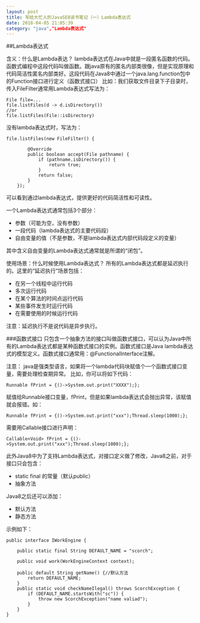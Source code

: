 ```yaml
---
layout: post
title: 写给大忙人的JavaSE8读书笔记（一）Lambda表达式
date: 2018-04-05 21:05:39
category: "java","Lambda表达式"
---
```


##Lambda表达式

含义：什么是Lambda表达？
lambda表达式在Java中就是一段匿名函数的代码。函数式编程中这段代码叫做函数。跟java原有的匿名内部类很像，但是实现原理和代码简洁性匿名内部类好。这段代码在Java8中通过一个java.lang.function包中的Function接口进行定义（函数式接口）
比如：我们获取文件目录下子目录时，传入FileFilter通常用Lambda表达式写法为：
     
	File file=...
	file.listFiles(d -> d.isDirectory())
    //or
    file.listFiles(File::isDirectory)
没有lambda表达式时，写法为：

    file.listFiles(new FileFilter() {

			@Override
			public boolean accept(File pathname) {
				if (pathname.isDirectory()) {
					return true;
				}
				return false;
			}
		});

可以看到通过lambda表达式，提供更好的代码简洁性和可读性。

一个Lambda表达式通常包括3个部分：

- 参数（可能为空，没有参数）
- 一段代码（lambda表达式的主要代码段）
- 自由变量的值（不是参数，不是lambda表达式内部代码段定义的变量）

其中含义自由变量的Lambda表达式通常就是所谓的“闭包”。

使用场景：什么时候使用Lambda表达式？
所有的Lambda表达式都是延迟执行的。这里的“延迟执行”场景包括：

- 在另一个线程中运行代码
- 多次运行代码
- 在某个算法的时间点运行代码
- 某些事件发生时运行代码
- 在需要使用的时候运行代码

注意：延迟执行不是说代码是异步执行。

###函数式接口
只包含一个抽象方法的接口叫做函数式接口，可以认为Java中所有的Lambda表达式都是某种函数式接口的实例。函数式接口是Java lambda表达式的模型定义。函数式接口通常用：@FunctionalInterface注解。

注意：
java是强类型语言，如果将一个lambda代码块赋值个一个函数式接口变量，需要处理检查期异常。
比如，你可以将如下代码：
    
	Runnable fPrint = {()->System.out.print("XXXX");};
赋值给Runnable接口变量，fPrint，但是如果lambda表达式会抛出异常，该赋值就会报错。如：

    Runnable fPrint = {()->System.out.print("xxx");Thread.sleep(1000);};
需要用Callable<Void>接口进行声明：

	Callable<Void> fPrint = {()->System.out.print("xxx");Thread.sleep(1000);};

此外Java8中为了支持Lambda表达式，对接口定义做了修改，Java8之前，对于接口只会包含：

- static final 的常量（默认public）
- 抽象方法

Java8之后还可以添加：

- 默认方法
- 静态方法

示例如下：

	public interface IWorkEngine {

		public static final String DEFAULT_NAME = "scorch";

		public void work(WorkEngineContext context);

		public default String getName() {//默认方法
			return DEFAULT_NAME;
		}
		public static void checkNameIlegal() throws ScorchException {
			if (DEFAULT_NAME.startsWith("sc")) {
				throw new ScorchException("name valiad");
			}
		}	
    }

